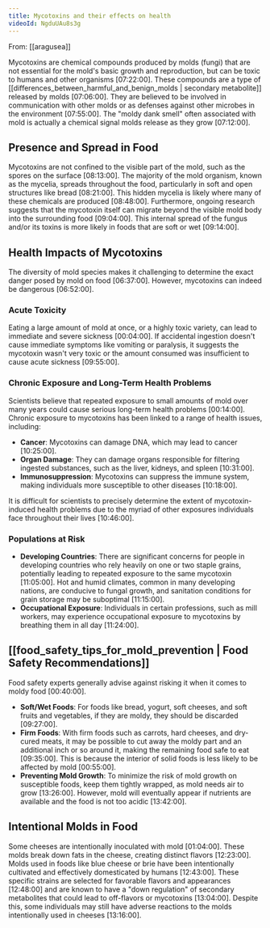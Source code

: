 ```yaml
---
title: Mycotoxins and their effects on health
videoId: NgduUAu8s3g
---
```


From: [[aragusea]] <br/> 

Mycotoxins are chemical compounds produced by molds (fungi) that are not essential for the mold's basic growth and reproduction, but can be toxic to humans and other organisms <a class="yt-timestamp" data-t="07:22:00">[07:22:00]</a>. These compounds are a type of [[differences_between_harmful_and_benign_molds | secondary metabolite]] released by molds <a class="yt-timestamp" data-t="07:06:00">[07:06:00]</a>. They are believed to be involved in communication with other molds or as defenses against other microbes in the environment <a class="yt-timestamp" data-t="07:55:00">[07:55:00]</a>. The "moldy dank smell" often associated with mold is actually a chemical signal molds release as they grow <a class="yt-timestamp" data-t="07:12:00">[07:12:00]</a>.

## Presence and Spread in Food
Mycotoxins are not confined to the visible part of the mold, such as the spores on the surface <a class="yt-timestamp" data-t="08:13:00">[08:13:00]</a>. The majority of the mold organism, known as the mycelia, spreads throughout the food, particularly in soft and open structures like bread <a class="yt-timestamp" data-t="08:21:00">[08:21:00]</a>. This hidden mycelia is likely where many of these chemicals are produced <a class="yt-timestamp" data-t="08:48:00">[08:48:00]</a>. Furthermore, ongoing research suggests that the mycotoxin itself can migrate beyond the visible mold body into the surrounding food <a class="yt-timestamp" data-t="09:04:00">[09:04:00]</a>. This internal spread of the fungus and/or its toxins is more likely in foods that are soft or wet <a class="yt-timestamp" data-t="09:14:00">[09:14:00]</a>.

## Health Impacts of Mycotoxins

The diversity of mold species makes it challenging to determine the exact danger posed by mold on food <a class="yt-timestamp" data-t="06:37:00">[06:37:00]</a>. However, mycotoxins can indeed be dangerous <a class="yt-timestamp" data-t="06:52:00">[06:52:00]</a>.

### Acute Toxicity
Eating a large amount of mold at once, or a highly toxic variety, can lead to immediate and severe sickness <a class="yt-timestamp" data-t="00:04:00">[00:04:00]</a>. If accidental ingestion doesn't cause immediate symptoms like vomiting or paralysis, it suggests the mycotoxin wasn't very toxic or the amount consumed was insufficient to cause acute sickness <a class="yt-timestamp" data-t="09:55:00">[09:55:00]</a>.

### Chronic Exposure and Long-Term Health Problems
Scientists believe that repeated exposure to small amounts of mold over many years could cause serious long-term health problems <a class="yt-timestamp" data-t="00:14:00">[00:14:00]</a>. Chronic exposure to mycotoxins has been linked to a range of health issues, including:
*   **Cancer**: Mycotoxins can damage DNA, which may lead to cancer <a class="yt-timestamp" data-t="10:25:00">[10:25:00]</a>.
*   **Organ Damage**: They can damage organs responsible for filtering ingested substances, such as the liver, kidneys, and spleen <a class="yt-timestamp" data-t="10:31:00">[10:31:00]</a>.
*   **Immunosuppression**: Mycotoxins can suppress the immune system, making individuals more susceptible to other diseases <a class="yt-timestamp" data-t="10:18:00">[10:18:00]</a>.

It is difficult for scientists to precisely determine the extent of mycotoxin-induced health problems due to the myriad of other exposures individuals face throughout their lives <a class="yt-timestamp" data-t="10:46:00">[10:46:00]</a>.

### Populations at Risk
*   **Developing Countries**: There are significant concerns for people in developing countries who rely heavily on one or two staple grains, potentially leading to repeated exposure to the same mycotoxin <a class="yt-timestamp" data-t="11:05:00">[11:05:00]</a>. Hot and humid climates, common in many developing nations, are conducive to fungal growth, and sanitation conditions for grain storage may be suboptimal <a class="yt-timestamp" data-t="11:15:00">[11:15:00]</a>.
*   **Occupational Exposure**: Individuals in certain professions, such as mill workers, may experience occupational exposure to mycotoxins by breathing them in all day <a class="yt-timestamp" data-t="11:24:00">[11:24:00]</a>.

## [[food_safety_tips_for_mold_prevention | Food Safety Recommendations]]
Food safety experts generally advise against risking it when it comes to moldy food <a class="yt-timestamp" data-t="00:40:00">[00:40:00]</a>.
*   **Soft/Wet Foods**: For foods like bread, yogurt, soft cheeses, and soft fruits and vegetables, if they are moldy, they should be discarded <a class="yt-timestamp" data-t="09:27:00">[09:27:00]</a>.
*   **Firm Foods**: With firm foods such as carrots, hard cheeses, and dry-cured meats, it may be possible to cut away the moldy part and an additional inch or so around it, making the remaining food safe to eat <a class="yt-timestamp" data-t="09:35:00">[09:35:00]</a>. This is because the interior of solid foods is less likely to be affected by mold <a class="yt-timestamp" data-t="00:55:00">[00:55:00]</a>.
*   **Preventing Mold Growth**: To minimize the risk of mold growth on susceptible foods, keep them tightly wrapped, as mold needs air to grow <a class="yt-timestamp" data-t="13:26:00">[13:26:00]</a>. However, mold will eventually appear if nutrients are available and the food is not too acidic <a class="yt-timestamp" data-t="13:42:00">[13:42:00]</a>.

## Intentional Molds in Food
Some cheeses are intentionally inoculated with mold <a class="yt-timestamp" data-t="01:04:00">[01:04:00]</a>. These molds break down fats in the cheese, creating distinct flavors <a class="yt-timestamp" data-t="12:23:00">[12:23:00]</a>. Molds used in foods like blue cheese or brie have been intentionally cultivated and effectively domesticated by humans <a class="yt-timestamp" data-t="12:43:00">[12:43:00]</a>. These specific strains are selected for favorable flavors and appearances <a class="yt-timestamp" data-t="12:48:00">[12:48:00]</a> and are known to have a "down regulation" of secondary metabolites that could lead to off-flavors or mycotoxins <a class="yt-timestamp" data-t="13:04:00">[13:04:00]</a>. Despite this, some individuals may still have adverse reactions to the molds intentionally used in cheeses <a class="yt-timestamp" data-t="13:16:00">[13:16:00]</a>.